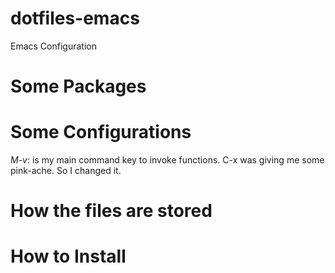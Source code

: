 # dotfiles-emacs

Emacs Configuration

# Some Packages

# Some Configurations

*M-v*: is my main command key to invoke functions. C-x was giving me some pink-ache. So I changed it.

# How the files are stored

# How to Install
